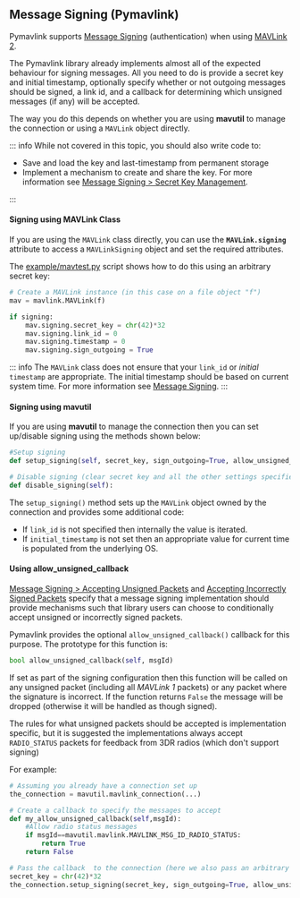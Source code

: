 ## Message Signing (Pymavlink)

Pymavlink supports [Message Signing](../guide/message_signing.md) (authentication) when using [MAVLink 2](../guide/mavlink_2.md).

The Pymavlink library already implements almost all of the expected behaviour for signing messages.
All you need to do is provide a secret key and initial timestamp, optionally specify whether or not outgoing messages should be signed, a link id, and a callback for determining which unsigned messages (if any) will be accepted.

The way you do this depends on whether you are using **mavutil** to manage the connection or using a `MAVLink` object directly.

::: info
While not covered in this topic, you should also write code to:
- Save and load the key and last-timestamp from permanent storage
- Implement a mechanism to create and share the key. For more information see [Message Signing > Secret Key Management](../guide/message_signing.md#secret_key).

:::

#### Signing using MAVLink Class

If you are using the `MAVLink` class directly, you can use the **`MAVLink.signing`** attribute to access a `MAVLinkSigning` object and set the required attributes.

The [example/mavtest.py](https://github.com/ArduPilot/pymavlink/blob/master/examples/mavtest.py) script shows how to do this using an arbitrary secret key:

```python
# Create a MAVLink instance (in this case on a file object "f")
mav = mavlink.MAVLink(f)

if signing:
    mav.signing.secret_key = chr(42)*32
    mav.signing.link_id = 0
    mav.signing.timestamp = 0
    mav.signing.sign_outgoing = True
```

::: info
The `MAVLink` class does not ensure that your `link_id` or _initial_ `timestamp` are appropriate.
The initial timestamp should be based on current system time.
For more information see [Message Signing](../guide/message_signing.md#timestamp).
:::

#### Signing using mavutil

If you are using **mavutil** to manage the connection then you can set up/disable signing using the methods shown below:

```python
#Setup signing
def setup_signing(self, secret_key, sign_outgoing=True, allow_unsigned_callback=None, initial_timestamp=None, link_id=None)

# Disable signing (clear secret key and all the other settings specified with setup_signing)
def disable_signing(self):
```

The `setup_signing()` method sets up the `MAVLink` object owned by the connection and provides some additional code:

- If `link_id` is not specified then internally the value is iterated.
- If `initial_timestamp` is not set then an appropriate value for current time is populated from the underlying OS.

#### Using allow_unsigned_callback

[Message Signing > Accepting Unsigned Packets](../guide/message_signing.md#accepting_unsigned_packets) and [Accepting Incorrectly Signed Packets](../guide/message_signing.md#accepting_incorrectly_signed_packets) specify that a message signing implementation should provide mechanisms such that library users can choose to conditionally accept unsigned or incorrectly signed packets.

Pymavlink provides the optional `allow_unsigned_callback()` callback for this purpose.
The prototype for this function is:

```python
bool allow_unsigned_callback(self, msgId)
```

If set as part of the signing configuration then this function will be called on any unsigned packet (including all _MAVLink 1_ packets) or any packet where the signature is incorrect.
If the function returns `False` the message will be dropped (otherwise it will be handled as though signed).

The rules for what unsigned packets should be accepted is implementation specific, but it is suggested the implementations always accept `RADIO_STATUS` packets for feedback from 3DR radios (which don't support signing)

For example:

```python
# Assuming you already have a connection set up
the_connection = mavutil.mavlink_connection(...)

# Create a callback to specify the messages to accept
def my_allow_unsigned_callback(self,msgId):
    #Allow radio status messages
    if msgId==mavutil.mavlink.MAVLINK_MSG_ID_RADIO_STATUS:
        return True
    return False

# Pass the callback  to the connection (here we also pass an arbitrary secret key)
secret_key = chr(42)*32
the_connection.setup_signing(secret_key, sign_outgoing=True, allow_unsigned_callback=my_allow_unsigned_callback)
```

<!--  NOT SURE WHAT WE NEED TO SAY HERE. TEMPTED TO MOVE THIS SECTION INTO PARENT DOC about MESSAGE SIGNING
#### Handling Link IDs {#handling_link_ids}

The purpose of the `link_id` field in the *MAVLink 2* signing structure is to prevent cross-channel replay attacks.
Without the `link_id` an attacker could record a packet (such as a disarm request) on one channel, then play it back on a different channel.

The intention with the link IDs is that each channel of communication between an autopilot and a GCS uses a different link ID.
There is no requirement that the same link ID be used in both directions however.
-->
